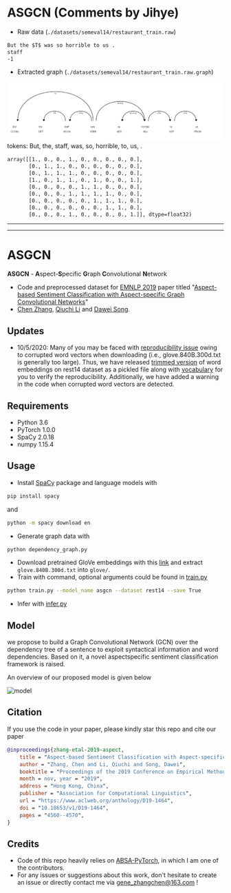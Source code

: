 # ASGCN (Comments by Jihye)
* Raw data (`./datasets/semeval14/restaurant_train.raw`)
```
But the $T$ was so horrible to us .
staff
-1
```

* Extracted graph (`./datasets/semeval14/restaurant_train.raw.graph`)
<img src='assets/visualized_tree.png' alt='visualized_tree.png' />
tokens: But, the, staff, was, so, horrible, to, us, .

```
array([[1., 0., 0., 1., 0., 0., 0., 0., 0.],
       [0., 1., 1., 0., 0., 0., 0., 0., 0.],
       [0., 1., 1., 1., 0., 0., 0., 0., 0.],
       [1., 0., 1., 1., 0., 1., 0., 0., 1.],
       [0., 0., 0., 0., 1., 1., 0., 0., 0.],
       [0., 0., 0., 1., 1., 1., 1., 0., 0.],
       [0., 0., 0., 0., 0., 1., 1., 1., 0.],
       [0., 0., 0., 0., 0., 0., 1., 1., 0.],
       [0., 0., 0., 1., 0., 0., 0., 0., 1.]], dtype=float32)    
```






*****
*****

# ASGCN

**ASGCN** - **A**spect-**S**pecific **G**raph **C**onvolutional **N**etwork
* Code and preprocessed dataset for [EMNLP 2019](https://www.emnlp-ijcnlp2019.org/program/accepted/) paper titled "[Aspect-based Sentiment Classification with Aspect-specific Graph Convolutional Networks](https://arxiv.org/abs/1909.03477)" 
* [Chen Zhang](https://genezc.github.io), [Qiuchi Li](https://qiuchili.github.io) and [Dawei Song](http://cs.bit.edu.cn/szdw/jsml/js/sdw/index.htm).

## Updates

* 10/5/2020: Many of you may be faced with [reproducibility issue](https://github.com/GeneZC/ASGCN/issues/2) owing to corrupted word vectors when downloading (i.e., glove.840B.300d.txt is generally too large). Thus, we have released [trimmed version](/300_rest14_embedding_matrix.pkl) of word embeddings on rest14 dataset as a pickled file along with [vocabulary](/rest14_word2idx.pkl) for you to verify the reproducibility. Additionally, we have added a warning in the code when corrupted word vectors are detected.

## Requirements

* Python 3.6
* PyTorch 1.0.0
* SpaCy 2.0.18
* numpy 1.15.4

## Usage

* Install [SpaCy](https://spacy.io/) package and language models with
```bash
pip install spacy
```
and
```bash
python -m spacy download en
```
* Generate graph data with
```bash
python dependency_graph.py
```
* Download pretrained GloVe embeddings with this [link](http://nlp.stanford.edu/data/wordvecs/glove.840B.300d.zip) and extract `glove.840B.300d.txt` into `glove/`.
* Train with command, optional arguments could be found in [train.py](/train.py)
```bash
python train.py --model_name asgcn --dataset rest14 --save True
```
* Infer with [infer.py](/infer.py)

## Model

we propose to build a Graph Convolutional Network (GCN) over the dependency tree of a sentence to exploit syntactical information and word dependencies. Based on it, a novel aspectspecific sentiment classification framework is raised.

An overview of our proposed model is given below

![model](/assets/model.png)

## Citation

If you use the code in your paper, please kindly star this repo and cite our paper

```bibtex
@inproceedings{zhang-etal-2019-aspect, 
    title = "Aspect-based Sentiment Classification with Aspect-specific Graph Convolutional Networks", 
    author = "Zhang, Chen and Li, Qiuchi and Song, Dawei", 
    booktitle = "Proceedings of the 2019 Conference on Empirical Methods in Natural Language Processing and the 9th International Joint Conference on Natural Language Processing (EMNLP-IJCNLP)", 
    month = nov, year = "2019", 
    address = "Hong Kong, China", 
    publisher = "Association for Computational Linguistics", 
    url = "https://www.aclweb.org/anthology/D19-1464", 
    doi = "10.18653/v1/D19-1464", 
    pages = "4560--4570",
} 
```

## Credits

* Code of this repo heavily relies on [ABSA-PyTorch](https://github.com/songyouwei/ABSA-PyTorch), in which I am one of the contributors.
* For any issues or suggestions about this work, don't hesitate to create an issue or directly contact me via [gene_zhangchen@163.com](mailto:gene_zhangchen@163.com) !